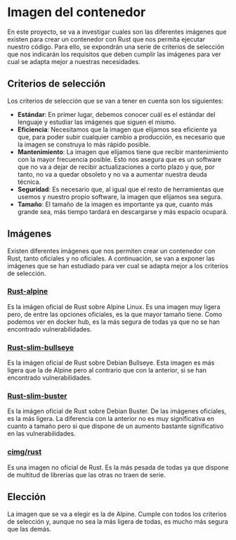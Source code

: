 # Imagen del contenedor
En este proyecto, se va a investigar cuales son las diferentes imágenes que existen para crear un contenedor con Rust que nos permita ejecutar nuestro código. Para ello, se expondrán una serie de criterios de selección que nos indicarán los requisitos que deben cumplir las imágenes para ver cual se adapta mejor a nuestras necesidades.

## Criterios de selección
Los criterios de selección que se van a tener en cuenta son los siguientes:
- **Estándar**: En primer lugar, debemos conocer cuál es el estándar del lenguaje y estudiar las imágenes que siguen el mismo.
- **Eficiencia**: Necesitamos que la imagen que elijamos sea eficiente ya que, para poder subir cualquier cambio a producción, es necesario que la imagen se construya lo más rápido posible.
- **Mantenimiento**: La imagen que elijamos tiene que recibir mantenimiento con la mayor frecuencia posible. Esto nos asegura que es un software que no va a dejar de recibir actualizaciones a corto plazo y que, por tanto, no va a quedar obsoleto y no va a aumentar nuestra deuda técnica.
- **Seguridad**: Es necesario que, al igual que el resto de herramientas que usemos y nuestro propio software, la imagen que elijamos sea segura.
- **Tamaño**: El tamaño de la imagen es importante ya que, cuanto más grande sea, más tiempo tardará en descargarse y más espacio ocupará.

## Imágenes
Existen diferentes imágenes que nos permiten crear un contenedor con Rust, tanto oficiales y no oficiales. A continuación, se van a exponer las imágenes que se han estudiado para ver cual se adapta mejor a los criterios de selección.

### [Rust-alpine](https://hub.docker.com/_/rust)
Es la imágen oficial de Rust sobre Alpine Linux. Es una imagen muy ligera pero, de entre las opciones oficiales, es la que mayor tamaño tiene. Como podemos ver en docker hub, es la más segura de todas ya que no se han encontrado vulnerabilidades.

### [Rust-slim-bullseye](https://hub.docker.com/_/rust)
Es la imágen oficial de Rust sobre Debian Bullseye. Esta imagen es más ligera que la de Alpine pero al contrario que con la anterior, si se han encontrado vulnerabilidades.

### [Rust-slim-buster](https://hub.docker.com/_/rust)
Es la imágen oficial de Rust sobre Debian Buster. De las imágenes oficiales, es la más ligera. La diferencia con la anterior no es muy significativa en cuanto a tamaño pero si que dispone de un aumento bastante significativo en las vulnerabilidades.

### [cimg/rust](https://hub.docker.com/r/cimg/rust)
Es una imagen no oficial de Rust. Es la más pesada de todas ya que dispone de multitud de librerías que las otras no traen de serie. 

## Elección
La imagen que se va a elegir es la de Alpine. Cumple con todos los criterios de selección y, aunque no sea la más ligera de todas, es mucho más segura que las demás. 